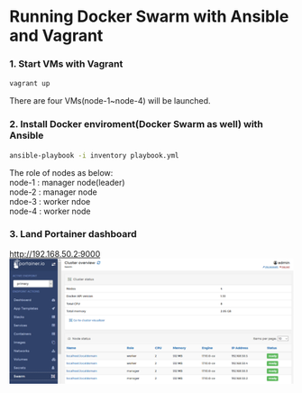# Running Docker Swarm with Ansible and Vagrant

### 1. Start VMs with Vagrant
```sh
vagrant up
```
There are four VMs(node-1~node-4) will be launched.

### 2. Install Docker enviroment(Docker Swarm as well) with Ansible
```sh
ansible-playbook -i inventory playbook.yml
```
The role of nodes as below:<br>
node-1 : manager node(leader)<br>
node-2 : manager node<br>
ndoe-3 : worker ndoe<br>
node-4 : worker node

### 3. Land Portainer dashboard 
http://192.168.50.2:9000
![portainer](portainer.png)
